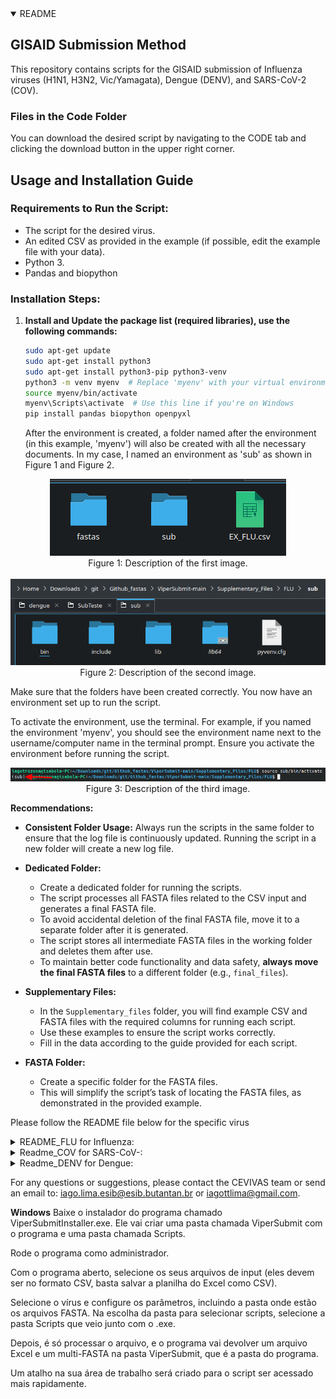 <details open>
  <summary>README</summary>
  
  ## GISAID Submission Method
  
  This repository contains scripts for the GISAID submission of Influenza viruses (H1N1, H3N2, Vic/Yamagata), Dengue (DENV), and SARS-CoV-2 (COV).
  
  ### Files in the Code Folder
  
  You can download the desired script by navigating to the CODE tab and clicking the download button in the upper right corner.
  
  ## Usage and Installation Guide
  
  ### Requirements to Run the Script:
  - The script for the desired virus.
  - An edited CSV as provided in the example (if possible, edit the example file with your data).
  - Python 3.
  - Pandas and biopython
  
  ### Installation Steps:
  
  1. **Install and Update the package list (required libraries), use the following commands:**
     ```sh
     sudo apt-get update
     sudo apt-get install python3
     sudo apt-get install python3-pip python3-venv
     python3 -m venv myenv  # Replace 'myenv' with your virtual environment name
     source myenv/bin/activate
     myenv\Scripts\activate  # Use this line if you're on Windows
     pip install pandas biopython openpyxl
     ```
     After the environment is created, a folder named after the environment (in this example, 'myenv') will also be created with all the necessary documents. In my case, I named an environment as 'sub' as shown in Figure 1 and Figure 2.
  
  <p align="center">
    <img src="./Pictures/envEX1.png" alt="ENV1" />
    <br />
    <span>Figure 1: Description of the first image.</span>
    <br /><br />
    <img src="./Pictures/envEX2.png" alt="ENV2" />
    <br />
    <span>Figure 2: Description of the second image.</span>
  </p>
  
  Make sure that the folders have been created correctly. You now have an environment set up to run the script.
  
  To activate the environment, use the terminal. For example, if you named the environment 'myenv', you should see the environment name next to the username/computer name in the terminal prompt. Ensure you activate the environment before running the script.
  
  <p align="center">
    <img src="./Pictures/envEX3.png" alt="ENV3" />
    <br />
    <span>Figure 3: Description of the third image.</span>
  </p>
  
  **Recommendations:**
  
  - **Consistent Folder Usage:** Always run the scripts in the same folder to ensure that the log file is continuously updated. Running the script in a new folder will create a new log file.
  
  - **Dedicated Folder:**
    - Create a dedicated folder for running the scripts.
    - The script processes all FASTA files related to the CSV input and generates a final FASTA file.
    - To avoid accidental deletion of the final FASTA file, move it to a separate folder after it is generated.
    - The script stores all intermediate FASTA files in the working folder and deletes them after use.
    - To maintain better code functionality and data safety, **always move the final FASTA files** to a different folder (e.g., `final_files`).
  
  - **Supplementary Files:**
    - In the `Supplementary_files` folder, you will find example CSV and FASTA files with the required columns for running each script.
    - Use these examples to ensure the script works correctly.
    - Fill in the data according to the guide provided for each script.
  
  - **FASTA Folder:**
    - Create a specific folder for the FASTA files.
    - This will simplify the script’s task of locating the FASTA files, as demonstrated in the provided example.

</details>

  Please follow the README file below for the specific virus

<details>
  <summary>README_FLU for Influenza:</summary>
  <br />
  
This README provides an overview of the data columns required to run the script. In the `Supplementary_files`, there is an example of how each column should be filled out for the script execution. Below is the description of each column:

**Requirements for the CSV to Run the Influenza Script:** 

- **ID:** Sample ID
- **Genome:** The name of the FASTA file
- **Type:** Flu type (A or B)
- **Subtype:** The subtype of the flu (H1N1, H3N2, Victoria, or Yamagata)
- **REQUESTING_STATE:** Your state
- **Segment_1_Coverage:** Coverage of segment 1
- **Segment_2_Coverage:** Coverage of segment 2
- **Segment_3_Coverage:** Coverage of segment 3
- **Segment_4_Coverage:** Coverage of segment 4
- **Segment_5_Coverage:** Coverage of segment 5
- **Segment_6_Coverage:** Coverage of segment 6
- **Segment_7_Coverage:** Coverage of segment 7
- **Segment_8_Coverage:** Coverage of segment 8
- **REQUESTING_UNIT:** Name of your unit
- **Collection_Date:** Collection date
- **Authors:** Name of the authors (please follow the example)

To execute the influenza scripts, use the command below: <br />
> _Don’t forget to activate the conda environment_

 ```sh
   python3 subGisaid_FLU.py --input  --output  --D --fasta  --cover
```

  --input: The CSV file with your data <br />
  --output: Name of the output file <br />
  --D: Number of the dynamic <br />
  --fasta: Path to the folder with FASTA files <br />
  --cover: Percentage of coverage of segments you want <br />

Exemple: 


  ![codeflu](./Pictures/Code1.png)

The output of the script includes one log file, one FASTA file with formatted headers, and one XLSX file ready for submission to GISAID.

![code2flu](./Pictures/ArquiEX1.png)

NOTE: The header of the FASTA file NEEDS to be the SAME as the content in the Genome column. Please verify this.

Example: If the Genome column contains "EPI_ISL_00097", the FASTA header should be "EPI_ISL_00097".


![fastaflu](./Pictures/fastaEX.png)
![ColumFLu](./Pictures/FastaEX2.png)







</details>




<details>
  <summary>Readme_COV for SARS-CoV-:</summary>
  <br />

Explanations


This README provides an overview of the data columns required to run the script. In the `Supplementary_files`, there is an example of how each column should be filled out for the script execution. Below is the description of each column:
Data Columns

  - **ID:** Sample ID
  - **Genome:** The name of the FASTA file
  -  **Pangolin_lineage:** Lineage of pangolin
  -  **Clade:**  Number of the clade
  -  **REQUESTING_UNIT:** The name of your laboratory
  -  **State:** Your state
  -  **Abbreviations:** Abbreviation of your state
  -  **Collection_Date:** Collection date
  -  **REQUESTING_SEQ:** Laboratory that sequenced the sample
  -  **Authors:** Names of the authors (please follow the example)
  -  **Country:** Your country
  -  **Continent:** Your continent
ssh'''
 python3 subGisaid_FLU.py --input  --output  --D --fasta 

  '''
  Script Arguments
  ![codeCOV2](./Pictures/covEX.png)
  
     
  ```sh
   python3 subGisaid_FLU.py --input  --output  --D --fasta  --cover
  ```

  --input: The CSV file with your data <br />
  --output: Name of the output file <br />
  --D: Number of the dynamic <br />
  --fasta: Path to the folder with FASTA files <br />

The output of the script includes one log file, one FASTA file with formatted headers, and one XLSX file ready for submission to GISAID.

![codeCOV1](./Pictures/covEXAQUS.png)





NOTE: The header of the FASTA file NEEDS to be the SAME as the content in the Genome column. Please verify this.

Example: If the Genome column contains "EPI_ISL_00097", the FASTA header should be "EPI_ISL_00097".
![fastaCOV](./Pictures/fastaCOV1.png)
![ColumCOV](./Pictures/ColumCOV.png)















</details>


<details>
  <summary>Readme_DENV for Dengue:</summary>
  <br />



This README provides an overview of the data columns required to run the script. In the `Supplementary_files`, there is an example of how each column should be filled out for the script execution. Below is the description of each column:
Data Columns

  - **ID:** Sample ID
  - **Genome:** The name of the FASTA file
  -  **Serotype:** The serotype of the sample
  -  **Genotype:** The genotype of the sample
  -  **REQUESTING_UNIT:** The name of partner laboratories (if not applicable, put the name of your lab)
  -  **State:** Your state
  -  **Abbreviations:** Abbreviation of your state
  -  **Collection_Date:** Collection date
  -  **REQUESTING_SEQ:** Laboratory that sequenced the sample
  -  **Authors:** Names of the authors (please follow the example)
  -  **Country:** Your country
  - **Continent:** Your continent

  Script Arguments
  ![codeDENV2](./Pictures/DENVCODE.png)
    
   ```sh
   python3 subGisaid_FLU.py --input  --output  --D --fasta  --cover
   ```

  --input: The CSV file with your data <br />
  --output: Name of the output file <br />
  --D: Number of the dynamic <br />
  --fasta: Path to the folder with FASTA files <br />

The output of the script includes one log file, one FASTA file with formatted headers, and one XLSX file ready for submission to GISAID.

![codeDENV1](./Pictures/DENVarquiv.png)





NOTE: The header of the FASTA file NEEDS to be the SAME as the content in the Genome column. Please verify this.

Example: If the Genome column contains "EPI_ISL_00097", the FASTA header should be "EPI_ISL_00097".
![fastaDENV](./Pictures/DENVfasta.png)
![ColumDENV](./Pictures/denvCOLUM.png)


</details>


For any questions or suggestions, please contact the CEVIVAS team or send an email to: iago.lima.esib@esib.butantan.br or iagottlima@gmail.com.


  **Windows**
  Baixe o instalador do programa chamado ViperSubmitInstaller.exe. Ele vai criar uma pasta chamada ViperSubmit com o programa e uma pasta chamada Scripts.

  Rode o programa como administrador.
  
  Com o programa aberto, selecione os seus arquivos de input (eles devem ser no formato CSV, basta salvar a planilha do Excel como CSV).
  
  Selecione o vírus e configure os parâmetros, incluindo a pasta onde estão os arquivos FASTA. Na escolha da pasta para selecionar scripts, selecione a pasta Scripts que veio junto com o .exe.
  
  Depois, é só processar o arquivo, e o programa vai devolver um arquivo Excel e um multi-FASTA na pasta ViperSubmit, que é a pasta do programa.
  
  Um atalho na sua área de trabalho será criado para o script ser acessado mais rapidamente.
